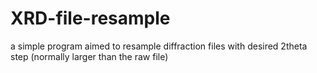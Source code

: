 # XRD-file-resample
a simple program aimed to resample diffraction files with desired 2theta step (normally larger than the raw file)
